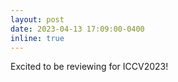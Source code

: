 ```yaml
---
layout: post
date: 2023-04-13 17:09:00-0400
inline: true
---
```

Excited to be reviewing for ICCV2023!